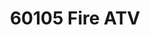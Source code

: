 ---
title: 60105 Fire ATV
image: http://res.cloudinary.com/andykirk/image/upload/w_200/v1473087059/lego/LEGO_60105_box1_in_1488.png
owner: Lucy
---